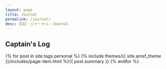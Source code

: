 ```yaml
---
layout: page
title: Journal
permalink: /journal/
desc: 日記・ジャーナル・Journal
---
```


<h2>Captain's Log</h2>
{% for post in site.tags.personal %}
  {% include themes/{{ site.amsf_theme }}/includes/page-item.html %}{{ post.summary }}
{% endfor %}

<!-- <h2>Travelogue</h2>
{% for post in site.tags.travelogue %}
  {% include themes/{{ site.amsf_theme }}/includes/page-item.html %}{{ post.summary }}
{% endfor %} -->
